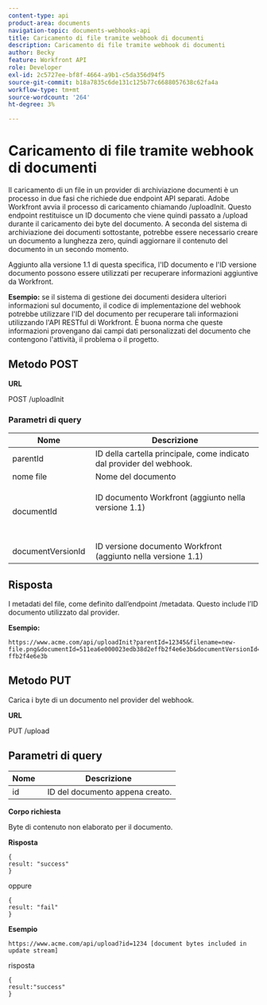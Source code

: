 ```yaml
---
content-type: api
product-area: documents
navigation-topic: documents-webhooks-api
title: Caricamento di file tramite webhook di documenti
description: Caricamento di file tramite webhook di documenti
author: Becky
feature: Workfront API
role: Developer
exl-id: 2c5727ee-bf8f-4664-a9b1-c5da356d94f5
source-git-commit: b18a7835c6de131c125b77c6688057638c62fa4a
workflow-type: tm+mt
source-wordcount: '264'
ht-degree: 3%

---
```



# Caricamento di file tramite webhook di documenti

Il caricamento di un file in un provider di archiviazione documenti è un processo in due fasi che richiede due endpoint API separati. Adobe Workfront avvia il processo di caricamento chiamando /uploadInit. Questo endpoint restituisce un ID documento che viene quindi passato a /upload durante il caricamento dei byte del documento. A seconda del sistema di archiviazione dei documenti sottostante, potrebbe essere necessario creare un documento a lunghezza zero, quindi aggiornare il contenuto del documento in un secondo momento.

Aggiunto alla versione 1.1 di questa specifica, l&#39;ID documento e l&#39;ID versione documento possono essere utilizzati per recuperare informazioni aggiuntive da Workfront.

**Esempio:** se il sistema di gestione dei documenti desidera ulteriori informazioni sul documento, il codice di implementazione del webhook potrebbe utilizzare l&#39;ID del documento per recuperare tali informazioni utilizzando l&#39;API RESTful di Workfront. È buona norma che queste informazioni provengano dai campi dati personalizzati del documento che contengono l&#39;attività, il problema o il progetto.

## Metodo POST

**URL**

POST /uploadInit

### Parametri di query

<table style="table-layout:auto"> 
 <col> 
 <col> 
 <thead> 
  <tr> 
   <th>Nome </th> 
   <th>Descrizione</th> 
  </tr> 
 </thead> 
 <tbody> 
  <tr> 
   <td>parentId </td> 
   <td>ID della cartella principale, come indicato dal provider del webhook.</td> 
  </tr> 
  <tr> 
   <td>nome file </td> 
   <td>Nome del documento</td> 
  </tr> 
  <tr> 
   <td>documentId</td> 
   <td> <p>ID documento Workfront (aggiunto nella versione 1.1)</p> <p> </p> </td> 
  </tr> 
  <tr> 
   <td>documentVersionId </td> 
   <td>ID versione documento Workfront (aggiunto nella versione 1.1) </td> 
  </tr> 
 </tbody> 
</table>

## Risposta

I metadati del file, come definito dall’endpoint /metadata. Questo include l’ID documento utilizzato dal provider.

**Esempio:**

```
https://www.acme.com/api/uploadInit?parentId=12345&filename=new-file.png&documentId=511ea6e000023edb38d2effb2f4e6e3b&documentVersionId=511ea6e000023edb38d2e ffb2f4e6e3b
```

## Metodo PUT

Carica i byte di un documento nel provider del webhook.

**URL**

PUT /upload

## Parametri di query

| Nome  | Descrizione |
|---|---|
| id  |  ID del documento appena creato. |


**Corpo richiesta**

Byte di contenuto non elaborato per il documento.

**Risposta**

```
{
result: "success"
}
```

oppure

```
{
result: "fail"
}
```

**Esempio**

`https://www.acme.com/api/upload?id=1234 [document bytes included in update stream]`

risposta

```
{
result:"success"
}
```
